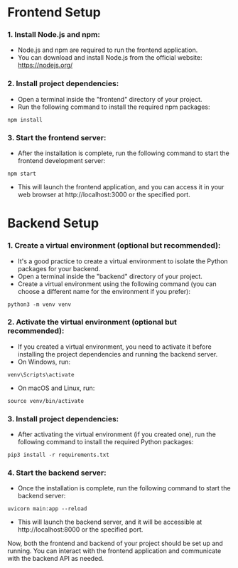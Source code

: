 # Frontend Setup
### 1. Install Node.js and npm:

* Node.js and npm are required to run the frontend application.
* You can download and install Node.js from the official website: https://nodejs.org/

### 2. Install project dependencies:

* Open a terminal inside the "frontend" directory of your project.
* Run the following command to install the required npm packages:

```
npm install
```

### 3. Start the frontend server:

* After the installation is complete, run the following command to start the frontend development server:
```
npm start
```
* This will launch the frontend application, and you can access it in your web browser at http://localhost:3000 or the specified port.

# Backend Setup
### 1. Create a virtual environment (optional but recommended):

* It's a good practice to create a virtual environment to isolate the Python packages for your backend.
* Open a terminal inside the "backend" directory of your project.
* Create a virtual environment using the following command (you can choose a different name for the environment if you prefer):

```
python3 -m venv venv
```

### 2. Activate the virtual environment (optional but recommended):

* If you created a virtual environment, you need to activate it before installing the project dependencies and running the backend server.
* On Windows, run:
```
venv\Scripts\activate
```

* On macOS and Linux, run:
```
source venv/bin/activate
```

### 3. Install project dependencies:

* After activating the virtual environment (if you created one), run the following command to install the required Python packages:
```
pip3 install -r requirements.txt
```

### 4. Start the backend server:

* Once the installation is complete, run the following command to start the backend server:
```
uvicorn main:app --reload
```

* This will launch the backend server, and it will be accessible at http://localhost:8000 or the specified port.

Now, both the frontend and backend of your project should be set up and running. You can interact with the frontend application and communicate with the backend API as needed.